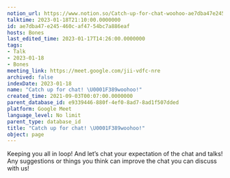 ```yaml
---
notion_url: https://www.notion.so/Catch-up-for-chat-woohoo-ae7dba47e245460caf4754bc7a886eaf
talktime: 2023-01-18T21:10:00.0000000
id: ae7dba47-e245-460c-af47-54bc7a886eaf
hosts: Bones
last_edited_time: 2023-01-17T14:26:00.0000000
tags:
- Talk
- 2023-01-18
- Bones
meeting_link: https://meet.google.com/jii-vdfc-nre
archived: false
indexDate: 2023-01-18
name: "Catch up for chat! \U0001F389woohoo!"
created_time: 2021-09-03T00:07:00.0000000
parent_database_id: e9339446-880f-4ef0-8ad7-8ad1f507dded
platform: Google Meet
language_level: No limit
parent_type: database_id
title: "Catch up for chat! \U0001F389woohoo!"
object: page
---
```


Keeping you all in loop! And let’s chat your expectation of the chat and talks!
Any suggestions or things you think can improve the chat you can discuss with us!





